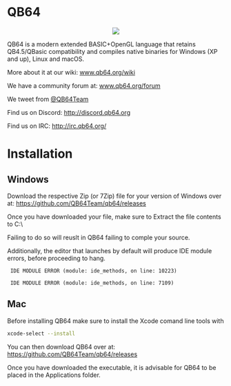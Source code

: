 # QB64

<p align="center">
<img src="https://qb64.org/images/QB64icon1.3small.png"/>
</p

QB64 is a modern extended BASIC+OpenGL language that retains QB4.5/QBasic compatibility and compiles native binaries for Windows (XP and up), Linux and macOS.

More about it at our wiki: www.qb64.org/wiki

We have a community forum at: www.qb64.org/forum

We tweet from [@QB64Team](https://twitter.com/QB64team)

Find us on Discord: http://discord.qb64.org

Find us on IRC: http://irc.qb64.org/


# Installation

Windows
--

Download the respective Zip (or 7Zip) file for your version of Windows over at:  https://github.com/QB64Team/qb64/releases

Once you have downloaded your file, make sure to Extract the file contents to C:\

Failing to do so will reuslt in QB64 failing to comple your source.

Additionally, the editor that launches by default will produce IDE module errors, before proceeding to hang.

``` IDE MODULE ERROR (module: ide_methods, on line: 10223)```

``` IDE MODULE ERROR (module: ide_methods, on line: 7109)```

Mac
--
Before installing QB64 make sure to install the Xcode comand line tools with
```bash
xcode-select --install
```

You can then download QB64 over at: https://github.com/QB64Team/qb64/releases

Once you have downloaded the executable, it is advisable for QB64 to be placed in the Applications folder.
